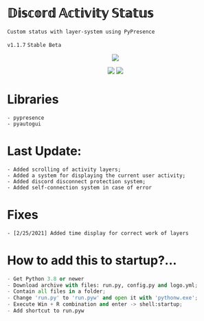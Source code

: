 # 𝔻𝕚𝕤𝕔𝕠𝕣𝕕 𝔸𝕔𝕥𝕚𝕧𝕚𝕥𝕪 𝕊𝕥𝕒𝕥𝕦𝕤
`Custom status with layer-system using PyPresence`

<p></p>

`v1.1.7`
`Stable Beta`
<p align="center">
<img src="https://sun9-23.userapi.com/impg/u25BZCE9dZR3bF1mQLaFzo0_Zu9Euw2FyMPdXA/Hz4KUu5Q_4k.jpg?size=876x357&quality=96&sign=c65678635479bb74292e74b615914f4c&type=album">
</p>
<p align="center">
<img src="https://camo.githubusercontent.com/30c5419219870859a1960a2673a8fddef9dbe1f0b7f90d8efec01ff62e86950a/68747470733a2f2f696d672e736869656c64732e696f2f6769746875622f6c616e6775616765732f746f702f7177657274797175657274792f707970726573656e63652e7376673f7374796c653d666f722d7468652d6261646765">
<img src="https://camo.githubusercontent.com/9a818fdfec2b3aed096327facc82b25dad443248406192af72d184ebb89a2d49/68747470733a2f2f696d672e736869656c64732e696f2f6769746875622f6c6173742d636f6d6d69742f7177657274797175657274792f707970726573656e63652e7376673f7374796c653d666f722d7468652d6261646765">
</p>

# Libraries
```
- pypresence
- pyautogui
```

# Last Update:
```
- Added scrolling of activity layers;
- Added a system for displaying the current user activity;
- Added discord disconnect protection system;
- Added self-connection system in case of error
```

# Fixes
```
- [2/25/2021] Added time display for correct work of layers
```

# How to add this to startup?... 
```python
- Get Python 3.8 or newer
- Download archive with files: run.py, config.py and logo.yml;
- Contain all files in a folder;
- Change 'run.py' to 'run.pyw' and open it with 'pythonw.exe';
- Execute Win + R combination and enter -> shell:startup;
- Add shortcut to run.pyw
```
